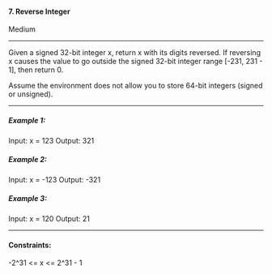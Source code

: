 #### 7. Reverse Integer
Medium

---
Given a signed 32-bit integer x, return x with its digits reversed.
If reversing x causes the value to go outside the signed 32-bit integer range [-231, 231 - 1], then return 0.

Assume the environment does not allow you to store 64-bit integers (signed or unsigned).

---

##### Example 1:
Input: x = 123
Output: 321

##### Example 2:
Input: x = -123
Output: -321

##### Example 3:
Input: x = 120
Output: 21

---

#### Constraints:

-2^31 <= x <= 2^31 - 1
